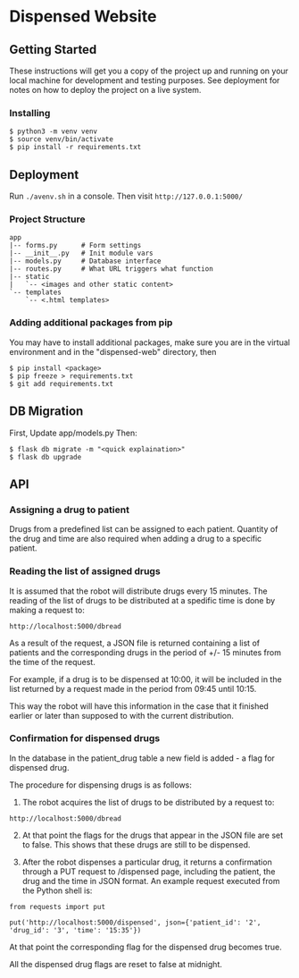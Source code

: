 # Dispensed Website


## Getting Started

These instructions will get you a copy of the project up and running on your local machine for development and testing purposes. See deployment for notes on how to deploy the project on a live system.

### Installing
```
$ python3 -m venv venv
$ source venv/bin/activate
$ pip install -r requirements.txt
```

## Deployment
Run `./avenv.sh` in a console. Then visit `http://127.0.0.1:5000/`

### Project Structure
```
app
|-- forms.py      # Form settings
|-- __init__.py   # Init module vars
|-- models.py     # Database interface
|-- routes.py     # What URL triggers what function
|-- static
|   `-- <images and other static content>
`-- templates
    `-- <.html templates>

```

### Adding additional packages from pip
You may have to install additional packages, make sure you are in the virtual environment and in the "dispensed-web" directory, then
```
$ pip install <package>
$ pip freeze > requirements.txt
$ git add requirements.txt
```

## DB Migration
First, Update app/models.py
Then:
```
$ flask db migrate -m "<quick explaination>"
$ flask db upgrade
```

## API
### Assigning a drug to patient
Drugs from a predefined list can be assigned to each patient. Quantity of the drug and time are also required when adding a drug to a specific patient. 

### Reading the list of assigned drugs
It is assumed that the robot will distribute drugs every 15 minutes. The reading of the list of drugs to be distributed at a spedific time is done by making a request to:  

```
http://localhost:5000/dbread
```

As a result of the request, a JSON file is returned containing a list of patients and the corresponding drugs in the period of +/- 15 minutes from the time of the request. 

For example, if a drug is to be dispensed at 10:00, it will be included in the list returned by a request made in the period from 09:45 until 10:15. 

This way the robot will have this information in the case that it finished earlier or later than supposed to with the current distribution.

### Confirmation for dispensed drugs
In the database in the patient_drug table a new field is added - a flag for dispensed drug.

The procedure for dispensing drugs is as follows:

1) The robot acquires the list of drugs to be distributed by a request to:

```
http://localhost:5000/dbread
```

2) At that point the flags for the drugs that appear in the JSON file are set to false.
This shows that these drugs are still to be dispensed.

3) After the robot dispenses a particular drug, it returns a confirmation through a PUT request to  /dispensed page, including the patient, the drug and the time in JSON format. An example request executed from the Python shell is:

```
from requests import put
```
```
put('http://localhost:5000/dispensed', json={'patient_id': '2', 'drug_id': '3', 'time': '15:35'})
```

At that point the corresponding flag for the dispensed drug becomes true.

All the dispensed drug flags are reset to false at midnight.
